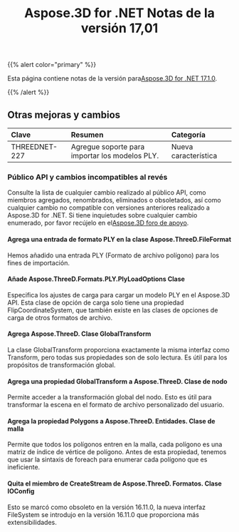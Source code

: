 ﻿---
title: Aspose.3D for .NET Notas de la versión 17,01
type: docs
weight: 120
url: /es/net/aspose-3d-for-net-17-01-release-notes/
---
{{% alert color="primary" %}} 

Esta página contiene notas de la versión para[Aspose.3D for .NET 17.1.0](https://www.nuget.org/packages/Aspose.3D/17.1.0).

{{% /alert %}} 
## **Otras mejoras y cambios**

|**Clave**|**Resumen**|**Categoría**|
|:- |:- |:- |
|THREEDNET-227|Agregue soporte para importar los modelos PLY.|Nueva característica|
### **Público API y cambios incompatibles al revés**
Consulte la lista de cualquier cambio realizado al público API, como miembros agregados, renombrados, eliminados o obsoletados, así como cualquier cambio no compatible con versiones anteriores realizado a Aspose.3D for .NET. Si tiene inquietudes sobre cualquier cambio enumerado, por favor recújelo en el[Aspose.3D foro de apoyo](https://forum.aspose.com/c/3d/18).
#### **Agrega una entrada de formato PLY en la clase Aspose.ThreeD.FileFormat**
Hemos añadido una entrada PLY (Formato de archivo polígono) para los fines de importación.
#### **Añade Aspose.ThreeD.Formats.PLY.PlyLoadOptions Clase**
Especifica los ajustes de carga para cargar un modelo PLY en el Aspose.3D API. Esta clase de opción de carga solo tiene una propiedad FlipCoordinateSystem, que también existe en las clases de opciones de carga de otros formatos de archivo.
#### **Agrega Aspose.ThreeD. Clase GlobalTransform**
La clase GlobalTransform proporciona exactamente la misma interfaz como Transform, pero todas sus propiedades son de solo lectura. Es útil para los propósitos de transformación global.
#### **Agrega una propiedad GlobalTransform a Aspose.ThreeD. Clase de nodo**
Permite acceder a la transformación global del nodo. Esto es útil para transformar la escena en el formato de archivo personalizado del usuario.
#### **Agrega la propiedad Polygons a Aspose.ThreeD. Entidades. Clase de malla**
Permite que todos los polígonos entren en la malla, cada polígono es una matriz de índice de vértice de polígono. Antes de esta propiedad, tenemos que usar la sintaxis de foreach para enumerar cada polígono que es ineficiente.
#### **Quita el miembro de CreateStream de Aspose.ThreeD. Formatos. Clase IOConfig**
Esto se marcó como obsoleto en la versión 16.11.0, la nueva interfaz FileSystem se introdujo en la versión 16.11.0 que proporciona más extensibilidades.
